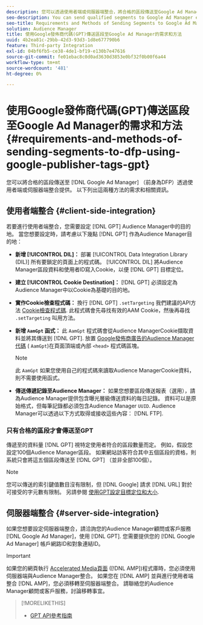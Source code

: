 ```yaml
---
description: 您可以透過使用者端或伺服器端整合，將合格的區段傳送至Google Ad Manager。 以下列出這兩種方法的需求和相關資訊。
seo-description: You can send qualified segments to Google Ad Manager either through a client-side or through a server-side integration. Requirements and related information about both methods are listed below.
seo-title: Requirements and Methods of Sending Segments to Google Ad Manager Using Google Publisher Tags (GPT)
solution: Audience Manager
title: 使用Google發佈商代碼(GPT)傳送區段至Google Ad Manager的需求和方法
uuid: 4b2ea81c-29bb-42d3-93d3-1d8e677790b6
feature: Third-party Integration
exl-id: 04bf6fb5-ce38-4de1-bf19-e130b7e47616
source-git-commit: fe01ebac8c0d0ad3630d3853e0bf32f0b00f6a44
workflow-type: tm+mt
source-wordcount: '481'
ht-degree: 0%

---
```


# 使用Google發佈商代碼(GPT)傳送區段至Google Ad Manager的需求和方法 {#requirements-and-methods-of-sending-segments-to-dfp-using-google-publisher-tags-gpt}

您可以將合格的區段傳送至 [!DNL Google Ad Manager] （前身為DFP）透過使用者端或伺服器端整合提供。 以下列出這兩種方法的需求和相關資訊。

## 使用者端整合 {#client-side-integration}

若要進行使用者端整合，您需要設定 [!DNL GPT] Audience Manager中的目的地。 當您想要設定時，請考慮以下幾點 [!DNL GPT] 作為Audience Manager目的地：

* **新增 [!UICONTROL DIL]：** 部署 [!UICONTROL Data Integration Library (DIL)] 所有要鎖定的頁面上的程式碼。 [!UICONTROL DIL] 將Audience Manager區段資料和使用者ID寫入Cookie，以便 [!DNL GPT] 目標定位。

* **建立 [!UICONTROL Cookie Destination]：** [!DNL GPT] 必須設定為Audience Manager中以Cookie為基礎的目的地。

* **實作Cookie檢查程式碼：** 換行 [!DNL GPT] `.setTargeting` 我們建議的API方法 [Cookie檢查程式碼](../../integration/gpt-aam-destination/gpt-aam-modify-api.md). 此程式碼會先尋找有效的AAM Cookie，然後再尋找 `.setTargeting` 叫用方法。

* **新增 `AamGpt` 函式：** 此 `AamGpt` 程式碼會從Audience ManagerCookie擷取資料並將其傳送到 [!DNL GPT]. 放置 [Google發佈商廣告的Audience Manager代碼](../../integration/gpt-aam-destination/gpt-aam-aamgpt-code.md) ( `AamGpt`)在頁面頂端或內部 `<head>` 程式碼區塊。

   >[!NOTE]
   >
   >此 `AamGpt` 如果您使用自己的程式碼來讀取Audience ManagerCookie資料，則不需要使用函式。

* **傳送傳遞記錄至Audience Manager：** 如果您想要區段傳送報表（選用），請為Audience Manager提供包含曝光層級傳送資料的每日記錄。 資料可以是原始格式，但每筆記錄都必須包含Audience Manager `UUID`. Audience Manager可以透過以下方式取得或接收這些內容： [!DNL FTP].

### 只有合格的區段才會傳送至GPT

傳遞至的資料量 [!DNL GPT] 視特定使用者符合的區段數量而定。 例如，假設您設定100個Audience Manager區段。 如果網站訪客符合其中五個區段的資格，則系統只會將這五個區段傳送至 [!DNL GPT] （並非全部100個）。

>[!NOTE]
>
>您可以傳送的索引鍵值數目沒有限制，但 [!DNL Google] 請求 [!DNL URL] 對於可接受的字元數有限制。 另請參閱 [使用GPT設定目標定位和大小](https://support.google.com/dfp_premium/bin/answer.py?hl=en&amp;answer=1697712).

## 伺服器端整合 {#server-side-integration}

如果您想要設定伺服器端整合，請洽詢您的Audience Manager顧問或客戶服務 [!DNL Google Ad Manager]，使用 [!DNL GPT]. 您需要提供您的 [!DNL Google Ad Manager] 帳戶網路ID和對象連結ID。

>[!IMPORTANT]
>
>如果您的網頁執行 [Accelerated Media頁面](https://www.ampproject.org/) ([!DNL AMP])程式庫時，您必須使用伺服器端與Audience Manager整合。 如果您在 [!DNL AMP] 並與進行使用者端整合 [!DNL AMP]，您必須移轉至伺服器端整合。 請聯絡您的Audience Manager顧問或客戶服務，討論移轉事宜。

>[!MORELIKETHIS]
>
>* [GPT API參考指南](https://support.google.com/dfp_premium/bin/answer.py?hl=en&amp;answer=1650154)

